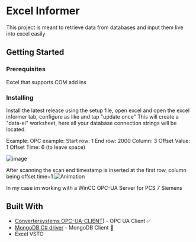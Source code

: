 # Excel Informer

This project is meant to retrieve data from databases and input them live into excel easily

## Getting Started

### Prerequisites

Excel that supports COM add ins

### Installing

Install the latest release using the setup file, open excel and open the excel informer tab, configure as like and tap "update once"
This will create a "data-ei" worksheet, here all your database connection strings will be located.

Example:
OPC example:
  Start row: 1
  End row: 2000
  Column: 3
  Offset Value: 1
  Offset Time: 6 (to leave space)
  
![image](https://github.com/Khasar11/ExcelInformer/assets/67635910/760f3384-0245-4e8f-a32f-d7361932d76f)

After scanning the scan end timestamp is inserted at the first row, column being offset time+1 
![Animation](https://github.com/Khasar11/ExcelInformer/assets/67635910/9d2a8cec-9fa5-4b32-9543-641975fe1388)

In my case im working with a WinCC OPC-UA Server for PCS 7 Siemens

## Built With

* [Convertersystems OPC-UA-CLIENT](https://github.com/convertersystems/opc-ua-client/)) - OPC UA Client ✅
* [MongoDB C# driver](https://github.com/mongodb/mongo-csharp-driver) - MongoDB Client 🚧
* Excel VSTO
